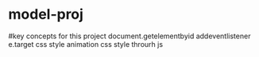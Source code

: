 # model-proj

#key concepts for this project
document.getelementbyid
addeventlistener
e.target
css style animation
css style throurh js